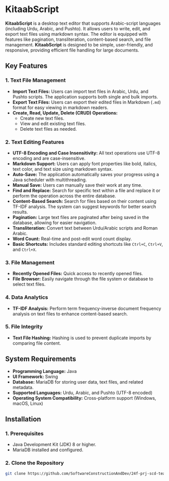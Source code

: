 # **KitaabScript**

**KitaabScript** is a desktop text editor that supports Arabic-script languages (including Urdu, Arabic, and Pushto). It allows users to write, edit, and export text files using markdown syntax. The editor is equipped with features like pagination, transliteration, content-based search, and file management. **KitaabScript** is designed to be simple, user-friendly, and responsive, providing efficient file handling for large documents.

## **Key Features**

### 1. **Text File Management**
- **Import Text Files:** Users can import text files in Arabic, Urdu, and Pushto scripts. The application supports both single and bulk imports.
- **Export Text Files:** Users can export their edited files in Markdown (`.md`) format for easy viewing in markdown readers.
- **Create, Read, Update, Delete (CRUD) Operations:**
  - Create new text files.
  - View and edit existing text files.
  - Delete text files as needed.

### 2. **Text Editing Features**
- **UTF-8 Encoding and Case Insensitivity:** All text operations use UTF-8 encoding and are case-insensitive.
- **Markdown Support:** Users can apply font properties like bold, italics, text color, and text size using markdown syntax.
- **Auto-Save:** The application automatically saves your progress using a Java scheduler with multithreading.
- **Manual Save:** Users can manually save their work at any time.
- **Find and Replace:** Search for specific text within a file and replace it or perform the operation across the entire database.
- **Content-Based Search:** Search for files based on their content using TF-IDF analysis. The system can suggest keywords for better search results.
- **Pagination:** Large text files are paginated after being saved in the database, allowing for easier navigation.
- **Transliteration:** Convert text between Urdu/Arabic scripts and Roman Arabic.
- **Word Count:** Real-time and post-edit word count display.
- **Basic Shortcuts:** Includes standard editing shortcuts like `Ctrl+C`, `Ctrl+V`, and `Ctrl+X`.

### 3. **File Management**
- **Recently Opened Files:** Quick access to recently opened files.
- **File Browser:** Easily navigate through the file system or database to select text files.

### 4. **Data Analytics**
- **TF-IDF Analysis:** Perform term frequency-inverse document frequency analysis on text files to enhance content-based search.

### 5. **File Integrity**
- **Text File Hashing:** Hashing is used to prevent duplicate imports by comparing file content.

## **System Requirements**
- **Programming Language:** Java
- **UI Framework:** Swing
- **Database:** MariaDB for storing user data, text files, and related metadata.
- **Supported Languages:** Urdu, Arabic, and Pushto (UTF-8 encoded)
- **Operating System Compatibility:** Cross-platform support (Windows, macOS, Linux)

## **Installation**

### 1. **Prerequisites**
- Java Development Kit (JDK) 8 or higher.
- MariaDB installed and configured.

### 2. **Clone the Repository**
```bash
git clone https://github.com/SoftwareConstructionAndDev/24f-prj-scd-team.git
